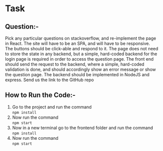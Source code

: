 # Task

## Question:-

Pick any particular questions on stackoverflow, and re-implement the page in React. The site will have to be an SPA, and will have to be responsive. The buttons should be click-able and respond to it. The page does not need to store the state in any backend, but a simple, hard-coded backend for the login page is required in order to access the question page. The front end should send the request to the backend, where a simple, hard-coded validation is done, and should accordingly show an error message or show the question page. The backend should be implemented in NodeJS and express. Send us the link to the GitHub repo
## How to Run the Code:-

1. Go to the project and run the command <br> ```npm install```
2. Now run the command <br> ```npm start```
3. Now in a new terminal go to the frontend folder and run the command <br> ```npm install```
4. Now run the command <br> ```npm start```
